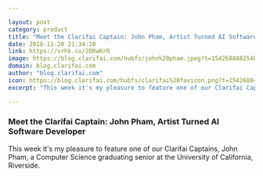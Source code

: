 ```yaml
---

layout: post
category: product
title: "Meet the Clarifai Captain: John Pham, Artist Turned AI Software Developer"
date: 2018-11-20 21:34:10
link: https://vrhk.co/2DRwKrR
image: https://blog.clarifai.com/hubfs/john%20pham.jpeg?t=1542688482548#keepProtocol
domain: blog.clarifai.com
author: "blog.clarifai.com"
icon: https://blog.clarifai.com/hubfs/clarifai%20favicon.png?t=1542688482548
excerpt: "This week it's my pleasure to feature one of our Clarifai Captains, John Pham, a Computer Science graduating senior at the University of California, Riverside."

---
```


### Meet the Clarifai Captain: John Pham, Artist Turned AI Software Developer

This week it's my pleasure to feature one of our Clarifai Captains, John Pham, a Computer Science graduating senior at the University of California, Riverside.
